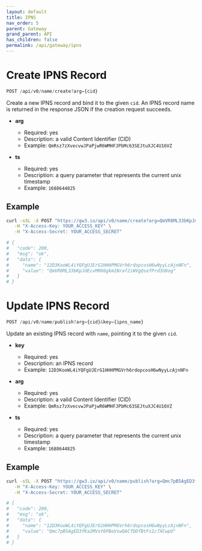 ```yaml
---
layout: default
title: IPNS
nav_order: 5
parent: Gateway
grand_parent: API
has_children: false
permalink: /api/gateway/ipns
---
```


# Create IPNS Record

```javascript
POST /api/v0/name/create?arg={cid}
```

Create a new IPNS record and bind it to the given `cid`.
An IPNS record name is returned in the response JSON if the creation request succeeds.

- **arg**
  - Required: yes
  - Description: a valid Content Identifier (CID)
  - Example: `QmRsz7zXvecvwJPaPjwR6WMHFJPbMc63SEJtuXJC4U16VZ`

- **ts**
  - Required: yes
  - Description: a query parameter that represents the current unix timestamp
  - Example: `1688644825`

## Example

```bash
curl -sSL -X POST "https://gw3.io/api/v0/name/create?arg=QmVR8ML33bKpJdEcvMR66gkm1Nraf2iWVgQsefPrd3U8og&ts=1688644825" \
   -H "X-Access-Key: YOUR_ACCESS_KEY" \
   -H "X-Access-Secret: YOUR_ACCESS_SECRET"

# {
#   "code": 200,
#   "msg": "ok",
#   "data": {
#     "name": "12D3KooWL4iYQFgUJErG1HHHPMGVrh6rdopcosH6wNyyLcAjnNFn",
#     "value": "QmVR8ML33bKpJdEcvMR66gkm1Nraf2iWVgQsefPrd3U8og"
#   }
# }
```

# Update IPNS Record

```javascript
POST /api/v0/name/publish?arg={cid}&key={ipns_name}
```

Update an existing IPNS record with `name`, pointing it to the given `cid`.

- **key**
  - Required: yes
  - Description: an IPNS record
  - Example: `12D3KooWL4iYQFgUJErG1HHHPMGVrh6rdopcosH6wNyyLcAjnNFn`

- **arg**
  - Required: yes
  - Description: a valid Content Identifier (CID)
  - Example: `QmRsz7zXvecvwJPaPjwR6WMHFJPbMc63SEJtuXJC4U16VZ`

- **ts**
  - Required: yes
  - Description: a query parameter that represents the current unix timestamp
  - Example: `1688644825`

## Example

```bash
curl -sSL -X POST "https://gw3.io/api/v0/name/publish?arg=Qmc7pB5AgED3fKa2MVxY6PBoVswQACfDDfBtFs1c7XCwpU&key=12D3KooWL4iYQFgUJErG1HHHPMGVrh6rdopcosH6wNyyLcAjnNFn&ts=1688644825" \
   -H "X-Access-Key: YOUR_ACCESS_KEY" \
   -H "X-Access-Secret: YOUR_ACCESS_SECRET"

# {
#   "code": 200,
#   "msg": "ok",
#   "data": {
#     "name": "12D3KooWL4iYQFgUJErG1HHHPMGVrh6rdopcosH6wNyyLcAjnNFn",
#     "value": "Qmc7pB5AgED3fKa2MVxY6PBoVswQACfDDfBtFs1c7XCwpU"
#   }
# }
```
